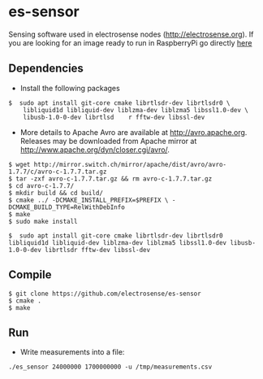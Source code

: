 
# es-sensor 

Sensing software used in electrosense nodes (http://electrosense.org). If you are looking for an image ready to run in RaspberryPi go directly [here](https://electrosense.org/join.html)

## Dependencies

* Install the following packages

```
$  sudo apt install git-core cmake librtlsdr-dev librtlsdr0 \
    libliquid1d libliquid-dev liblzma-dev liblzma5 libssl1.0-dev \ 
    libusb-1.0-0-dev librtlsd    r fftw-dev libssl-dev
```

* More details to Apache Avro are available at http://avro.apache.org. Releases may be downloaded from Apache mirror at http://www.apache.org/dyn/closer.cgi/avro/.

```
$ wget http://mirror.switch.ch/mirror/apache/dist/avro/avro-1.7.7/c/avro-c-1.7.7.tar.gz
$ tar -zxf avro-c-1.7.7.tar.gz && rm avro-c-1.7.7.tar.gz
$ cd avro-c-1.7.7/
$ mkdir build && cd build/
$ cmake ../ -DCMAKE_INSTALL_PREFIX=$PREFIX \ -DCMAKE_BUILD_TYPE=RelWithDebInfo
$ make
$ sudo make install
```


```
$  sudo apt install git-core cmake librtlsdr-dev librtlsdr0 libliquid1d libliquid-dev liblzma-dev liblzma5 libssl1.0-dev libusb-1.0-0-dev librtlsdr fftw-dev libssl-dev
```

## Compile

```
$ git clone https://github.com/electrosense/es-sensor 
$ cmake .
$ make 
```

## Run

* Write measurements into a file:

```
./es_sensor 24000000 1700000000 -u /tmp/measurements.csv
```

